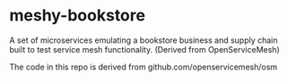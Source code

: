 # meshy-bookstore
A set of microservices emulating a bookstore business and supply chain built to test service mesh functionality. (Derived from OpenServiceMesh)

The code in this repo is derived from github.com/openservicemesh/osm
